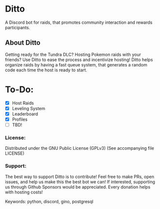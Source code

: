 # Ditto

A Discord bot for raids, that promotes community interaction and rewards participants.

## About Ditto
Getting ready for the Tundra DLC? Hosting Pokemon raids with your friends? Use Ditto to ease the process and incentivize hosting! Ditto helps organize raids by having a fast queue system, that generates a random code each time the host is ready to start.

# To-Do:

- [x] Host Raids
- [x] Leveling System
- [x] Leaderboard
- [x] Profiles
- [ ] TBD!

### License:

Distributed under the GNU Public License (GPLv3) (See accompanying file LICENSE)

### Support:

The best way to support Ditto is to contribute! Feel free to make PRs, open issues, and help us make this the best bot we can! If interested, supporting us through Github Sponsors would be appreciated. Every donation helps with hosting costs!

Keywords: python, discord, gino, postgresql

